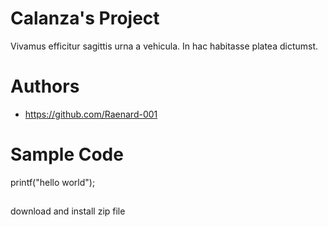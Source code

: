 # Calanza's Project
Vivamus efficitur sagittis urna a vehicula. In hac habitasse platea dictumst.
# Authors
* https://github.com/Raenard-001

# Sample Code
printf("hello world");

##
download and install zip file 




